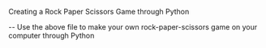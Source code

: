 Creating a Rock Paper Scissors Game through Python

-- Use the above file to make your own rock-paper-scissors game on your computer through Python

